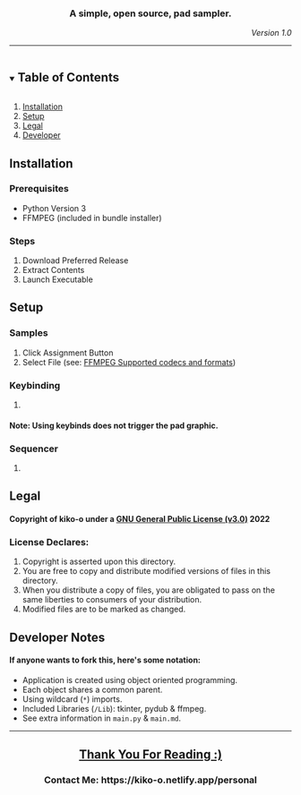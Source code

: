 <h3 align="center">A simple, open source, pad sampler.</h3>
<p align="right"><em>Version 1.0</em></p>
<hr/>
<details open="open">
  <summary><h2 style="display: inline-block">Table of Contents</h2></summary>
  <ol>
    <li><a href="#installation">Installation</a></li>
    <li><a href="#setup">Setup</a></li>
    <li><a href="#legal">Legal</a></li>
    <li><a href="#developer-notes">Developer</a></li>
  </ol>
</details>
<h2>Installation</h2>
<h3>Prerequisites</h3>
  <ul>
    <li>Python Version 3</li>
    <li>FFMPEG (included in bundle installer)</li>
  </ul>
<h3>Steps</h3>
  <ol>
    <li>Download Preferred Release</li>
    <li>Extract Contents</li>
    <li>Launch Executable</li>
  </ol>
<h2>Setup</h2>
  <h3>Samples</h3>
    <ol>
      <li>Click Assignment Button</li>
      <li>Select File (see: <a href="https://en.wikipedia.org/wiki/FFmpeg#Supported_codecs_and_formats" target="blank">FFMPEG Supported codecs and formats</a>)</li>
    </ol>
  <h3>Keybinding</h3>
    <ol>
      <li></li>
    </ol>
    <h4>Note: Using keybinds does not trigger the pad graphic.</h4>
  <h3>Sequencer</h3>
    <ol>
      <li></li>
    </ol>
<h2>Legal</h2>
  <h4>Copyright of kiko-o under a <a href="https://www.gnu.org/licenses/gpl-3.0.en.html">GNU General Public License (v3.0)</a> 2022</h4>
  <h3>License Declares:</h3>
    <ol>
      <li>Copyright is asserted upon this directory.</li>
      <li>You are free to copy and distribute modified versions of files in this directory.</li>
      <li>When you distribute a copy of files, you are obligated to pass on the same liberties to consumers of your distribution.</li>
      <li>Modified files are to be marked as changed.</li>
    </ol>
<h2>Developer Notes</h2>
  <h4>If anyone wants to fork this, here's some notation:</h4>
  <ul>
    <li>
      Application is created using object oriented programming.
    </li>
    <li>
      Each object shares a common parent.
    </li>
    <li>
      Using wildcard (<code>*</code>) imports.
    </li>
    <li>
      Included Libraries (<code>/Lib</code>): tkinter, pydub & ffmpeg. 
    </li>
    <li>
      See extra information in <code>main.py</code> & <code>main.md</code>.
    </li>
  </ul>
<hr/>
 <h2 align="center"><a href="#a-simple-open-source-pad-sampler">Thank You For Reading :)</a></h2>
 <h3 align="center">Contact Me: https://kiko-o.netlify.app/personal</h3>
